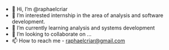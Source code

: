 - 👋 Hi, I’m @raphaelcriar
- 👀 I’m interested internship in the area of ​​analysis and software development.
- 🌱 I’m currently learning analysis and systems development
- 💞️ I’m looking to collaborate on ...
- 📫 How to reach me  -  raphaelcriar@gmail.com

<!---
raphaelcriar/raphaelcriar is a ✨ special ✨ repository because its `README.md` (this file) appears on your GitHub profile.
You can click the Preview link to take a look at your changes.
--->
